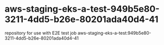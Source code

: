 # aws-staging-eks-a-test-949b5e80-3211-4dd5-b26e-80201ada40d4-41
repository for use with E2E test job aws-staging-eks-a-test:949b5e80-3211-4dd5-b26e-80201ada40d4-41
